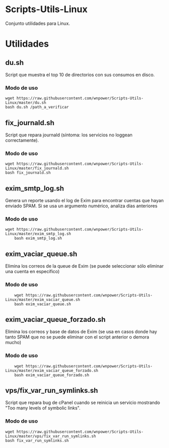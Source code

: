 # Scripts-Utils-Linux
Conjunto utilidades para Linux.
# Utilidades
## du.sh
Script que muestra el top 10 de directorios con sus consumos en disco.
### Modo de uso
	wget https://raw.githubusercontent.com/wnpower/Scripts-Utils-Linux/master/du.sh
	bash du.sh /path_a_verificar
	
## fix_journald.sh
Script que repara journald (síntoma: los servicios no loggean correctamente).
### Modo de uso
	wget https://raw.githubusercontent.com/wnpower/Scripts-Utils-Linux/master/fix_journald.sh
	bash fix_journald.sh

## exim_smtp_log.sh
Genera un reporte usando el log de Exim para encontrar cuentas que hayan enviado SPAM. Si se usa un argumento numérico, analiza días anteriores
### Modo de uso
	wget https://raw.githubusercontent.com/wnpower/Scripts-Utils-Linux/master/exim_smtp_log.sh
        bash exim_smtp_log.sh

## exim_vaciar_queue.sh
Elimina los correos de la queue de Exim (se puede seleccionar sólo eliminar una cuenta en específico)
### Modo de uso
        wget https://raw.githubusercontent.com/wnpower/Scripts-Utils-Linux/master/exim_vaciar_queue.sh
        bash exim_vaciar_queue.sh

## exim_vaciar_queue_forzado.sh
Elimina los correos y base de datos de Exim (se usa en casos donde hay tanto SPAM que no se puede eliminar con el script anterior o demora mucho)
### Modo de uso
        wget https://raw.githubusercontent.com/wnpower/Scripts-Utils-Linux/master/exim_vaciar_queue_forzado.sh
        bash exim_vaciar_queue_forzado.sh

## vps/fix_var_run_symlinks.sh
Script que repara bug de cPanel cuando se reinicia un servicio mostrando "Too many levels of symbolic links".
### Modo de uso
	wget https://raw.githubusercontent.com/wnpower/Scripts-Utils-Linux/master/vps/fix_var_run_symlinks.sh
	bash fix_var_run_symlinks.sh
